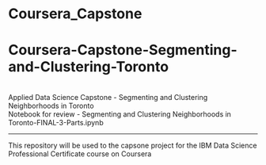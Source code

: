 # Coursera_Capstone
# Coursera-Capstone-Segmenting-and-Clustering-Toronto

<br>Applied Data Science Capstone - Segmenting and Clustering Neighborhoods in Toronto
   <br> Notebook for review - Segmenting and Clustering Neighborhoods in Toronto-FINAL-3-Parts.ipynb

---
This repository will be used to the capsone project for the IBM Data Science Professional Certificate course on Coursera
